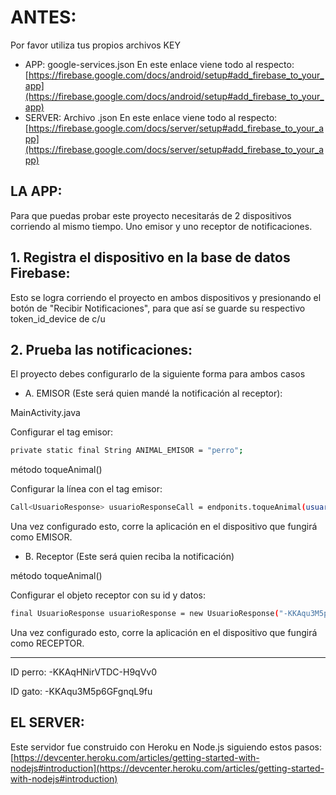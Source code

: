 # ANTES: 

Por favor utiliza tus propios archivos KEY
* APP: google-services.json
En este enlace viene todo al respecto:
[https://firebase.google.com/docs/android/setup#add_firebase_to_your_app](https://firebase.google.com/docs/android/setup#add_firebase_to_your_app)
* SERVER: Archivo .json 
En este enlace viene todo al respecto: 
[https://firebase.google.com/docs/server/setup#add_firebase_to_your_app](https://firebase.google.com/docs/server/setup#add_firebase_to_your_app)


## LA APP:

Para que puedas probar este proyecto 
necesitarás de 2 dispositivos corriendo al mismo tiempo.
Uno emisor y uno receptor de notificaciones.

## 1. Registra el dispositivo en la base de datos Firebase:
Esto se logra corriendo el proyecto en ambos dispositivos 
y presionando el botón de "Recibir Notificaciones", para
que así se guarde su respectivo token_id_device de c/u

## 2. Prueba las notificaciones:

El proyecto debes configurarlo de la siguiente forma
para ambos casos

- A. EMISOR (Este será quien mandé la notificación al receptor):

MainActivity.java

Configurar el tag emisor:

```sh
private static final String ANIMAL_EMISOR = "perro";
```

método toqueAnimal()

Configurar la línea con el tag emisor:

```sh
Call<UsuarioResponse> usuarioResponseCall = endponits.toqueAnimal(usuarioResponse.getId(), ANIMAL_EMISOR);
```

Una vez configurado esto, corre la aplicación en el dispositivo
que fungirá como EMISOR.

- B. Receptor (Este será quien reciba la notificación)

método toqueAnimal()

Configurar el objeto receptor con su id y datos:

``` sh
final UsuarioResponse usuarioResponse = new UsuarioResponse("-KKAqu3M5p6GFgnqL9fu", "123", ANIMAL_RECEPTOR);
```

Una vez configurado esto, corre la aplicación en el dispositivo
que fungirá como RECEPTOR.
__________________________________
ID perro: -KKAqHNirVTDC-H9qVv0

ID gato: -KKAqu3M5p6GFgnqL9fu


## EL SERVER:
Este servidor fue construido con Heroku en Node.js siguiendo estos pasos:
[https://devcenter.heroku.com/articles/getting-started-with-nodejs#introduction](https://devcenter.heroku.com/articles/getting-started-with-nodejs#introduction)



